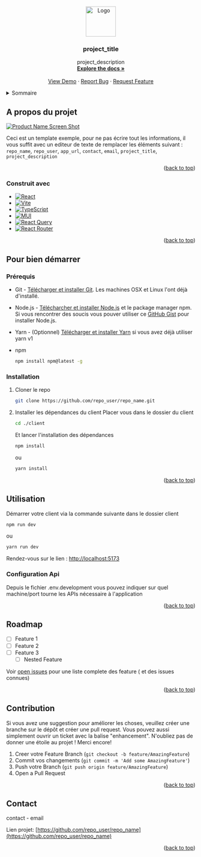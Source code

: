 <!-- Readme Template: See: https://github.com/othneildrew/Best-README-Template -->

<a name="readme-top"></a>

<!-- PROJECT SHIELDS -->
<!--
*** I'm using markdown "reference style" links for readability.
*** Reference links are enclosed in brackets [ ] instead of parentheses ( ).
*** See the bottom of this document for the declaration of the reference variables
*** for contributors-url, forks-url, etc. This is an optional, concise syntax you may use.
*** https://www.markdownguide.org/basic-syntax/#reference-style-links
*** for badge : https://ileriayo.github.io/markdown-badges/
-->

<!-- PROJECT LOGO -->
<br />
<div align="center">
  <a href="https://github.com/repo_user/repo_name">
    <img src="https://placehold.co/80x80" alt="Logo" width="80" height="80">
  </a>

<h3 align="center">project_title</h3>

  <p align="center">
    project_description
    <br />
    <a href="../docs"><strong>Explore the docs »</strong></a>
    <br />
    <br />
    <a href="app_url">View Demo</a>
    ·
    <a href="https://github.com/repo_user/repo_name/issues">Report Bug</a>
    ·
    <a href="https://github.com/repo_user/repo_name/issues">Request Feature</a>
  </p>
</div>

<!-- TABLE OF CONTENTS -->
<details>
  <summary>Sommaire</summary>
  <ol>
    <li>
      <a href="#a-propos-du-projet">A propos du projet</a>
      <ul>
        <li><a href="#construit-avec">Construit avec</a></li>
      </ul>
    </li>
    <li>
      <a href="#pour-bien-démarrer">Pour bien démarrer</a>
      <ul>
        <li><a href="#prérequis">Prérequis</a></li>
        <li><a href="#installation">Installation</a></li>
      </ul>
    </li>
    <li><a href="#utilisation">Utilisation</a></li>
    <li><a href="#roadmap">Roadmap</a></li>
    <li><a href="#contribution">Contribution</a></li>
    <li><a href="#contact">Contact</a></li>
  </ol>
</details>

## A propos du projet

[![Product Name Screen Shot][product-screenshot]](https://application.altima-assurances.fr)

Ceci est un template exemple, pour ne pas écrire tout les informations, il vous suffit avec un editeur de texte de remplacer les éléments suivant : `repo_name`, `repo_user`, `app_url`,  `contact`, `email`, `project_title`, `project_description`

<p align="right">(<a href="#readme-top">back to top</a>)</p>

### Construit avec

- [![React][React.js]][React-url]
- [![Vite][Vite.js]][Vite-url]
- [![TypeScript][TypeScript]][TypeScript-url]
- [![MUI][MUI]][MUI-url]
- [![React Query][React Query]][React Query-url]
- [![React Router][React Router]][React Router-url]

<p align="right">(<a href="#readme-top">back to top</a>)</p>

## Pour bien démarrer

### Prérequis

- Git - [Télécharger et installer Git](https://git-scm.com/downloads). Les machines OSX et Linux l'ont déjà d'installé.
- Node.js - [Télécharcher et installer Node.js](https://nodejs.org/en/download/) et le package manager npm. Si vous rencontrer des soucis vous pouver utiliser ce [GitHub Gist](https://gist.github.com/isaacs/579814) pour installer Node.js.
- Yarn - (Optionnel) [Télécharger et installer Yarn](https://yarnpkg.com/migration/guide) si vous avez déjà utiliser yarn v1

- npm
  ```sh
  npm install npm@latest -g
  ```

### Installation

1. Cloner le repo
   ```sh
   git clone https://github.com/repo_user/repo_name.git
   ```
2. Installer les dépendances du client
   Placer vous dans le dossier du client
   ```sh
   cd ./client
   ```
   Et lancer l'installation des dépendances
   ```sh
   npm install
   ```
   ou
   ```sh
   yarn install
   ```

<p align="right">(<a href="#readme-top">back to top</a>)</p>

## Utilisation

Démarrer votre client via la commande suivante dans le dossier client

```sh
npm run dev
```

ou

```sh
yarn run dev
```

Rendez-vous sur le lien : [http://localhost:5173](http://localhost:5173)

### Configuration Api

Depuis le fichier .env.development vous pouvez indiquer sur quel machine/port tourne les APIs nécessaire à l'application

<p align="right">(<a href="#readme-top">back to top</a>)</p>

## Roadmap

- [ ] Feature 1
- [ ] Feature 2
- [ ] Feature 3
  - [ ] Nested Feature

Voir [open issues](https://github.com/repo_user/repo_name/issues) pour une liste complete des feature ( et des issues connues)

<p align="right">(<a href="#readme-top">back to top</a>)</p>

## Contribution

Si vous avez une suggestion pour améliorer les choses, veuillez créer une branche sur le dépôt et créer une pull request. Vous pouvez aussi simplement ouvrir un ticket avec la balise "enhancement".
N'oubliez pas de donner une étoile au projet ! Merci encore!

1. Creer votre Feature Branch (`git checkout -b feature/AmazingFeature`)
2. Commit vos changements (`git commit -m 'Add some AmazingFeature'`)
3. Push votre Branch (`git push origin feature/AmazingFeature`)
4. Open a Pull Request

<p align="right">(<a href="#readme-top">back to top</a>)</p>

## Contact

contact - email

Lien projet: [https://github.com/repo_user/repo_name](https://github.com/repo_user/repo_name)

<p style='text-align: right;'>(<a href="#readme-top">back to top</a>)</p>

<!-- MARKDOWN LINKS & IMAGES -->
<!-- https://www.markdownguide.org/basic-syntax/#reference-style-links -->

[product-screenshot]: ./docs/images/screenshot.png
[Spring]: https://img.shields.io/badge/spring-%236DB33F.svg?style=for-the-badge&logo=spring&logoColor=white
[Spring-url]: https://spring.io/
[Vite.js]: https://img.shields.io/badge/vite-%23646CFF.svg?style=for-the-badge&logo=vite&logoColor=white
[Vite-url]: https://vitejs.dev/
[React.js]: https://img.shields.io/badge/React-20232A?style=for-the-badge&logo=react&logoColor=61DAFB
[React-url]: https://reactjs.org/
[Kotlin]: https://img.shields.io/badge/kotlin-%237F52FF.svg?style=for-the-badge&logo=kotlin&logoColor=white
[Kotlin-url]: https://kotlinlang.org/
[TypeScript]: https://img.shields.io/badge/typescript-%23007ACC.svg?style=for-the-badge&logo=typescript&logoColor=white
[TypeScript-url]: https://www.typescriptlang.org/
[Apache-Kafka]: https://img.shields.io/badge/Apache%20Kafka-000?style=for-the-badge&logo=apachekafka
[MUI]: https://img.shields.io/badge/MUI-%230081CB.svg?style=for-the-badge&logo=mui&logoColor=white
[MUI-url]: https://mui.com/
[React Router]: https://img.shields.io/badge/React_Router-CA4245?style=for-the-badge&logo=react-router&logoColor=white
[React Router-url]: https://reactrouter.com/en/main
[React Query]: https://img.shields.io/badge/-React%20Query-FF4154?style=for-the-badge&logo=react%20query&logoColor=white
[React Query-url]: https://tanstack.com/query/v3/
